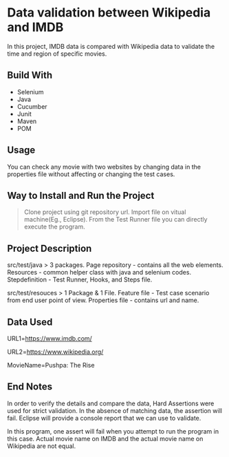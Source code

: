 
# Data validation between Wikipedia and IMDB
In this project, IMDB data is compared with Wikipedia data to validate the time and region of specific movies.

## Build With
- Selenium
- Java
- Cucumber
- Junit
- Maven
- POM

## Usage
You can check any movie with two websites by changing data in the properties file without affecting or changing the test cases.

## Way to Install and Run the Project
>Clone project using git repository url.
>Import file on vitual machine(Eg., Eclipse).
>From the Test Runner file you can directly execute the program. 

## Project Description
src/test/java > 3 packages. 
Page repository - contains all the web elements.
Resources - common helper class with java and selenium codes. 
Stepdefinition - Test Runner, Hooks, and Steps file. 

src/test/resouces > 1 Package & 1 File. 
Feature file - Test case scenario from end user point of view. 
Properties file - contains url and name. 

## Data Used
URL1=https://www.imdb.com/

URL2=https://www.wikipedia.org/

MovieName=Pushpa: The Rise

## End Notes
In order to verify the details and compare the data, Hard Assertions were used for strict validation. In the absence of matching data, the assertion will fail. Eclipse will provide a console report that we can use to validate.

In this program, one assert will fail when you attempt to run the program in this case. Actual movie name on IMDB and the actual movie name on Wikipedia are not equal.
